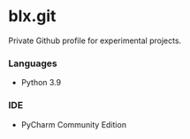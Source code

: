 # blx.git
Private Github profile for experimental projects.

### Languages
- Python 3.9

### IDE
- PyCharm Community Edition 
